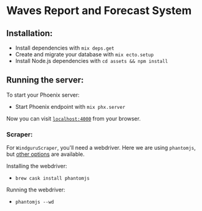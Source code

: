 # Waves Report and Forecast System

## Installation:

  * Install dependencies with `mix deps.get`
  * Create and migrate your database with `mix ecto.setup`
  * Install Node.js dependencies with `cd assets && npm install`

## Running the server:

To start your Phoenix server:

  * Start Phoenix endpoint with `mix phx.server`

Now you can visit [`localhost:4000`](http://localhost:4000) from your browser.

### Scraper:

For `WindguruScraper`, you'll need a webdriver. Here we are using `phantomjs`, but [other options](https://github.com/HashNuke/hound/blob/master/notes/configuring-hound.md) are available.

Installing the webdriver:

  * `brew cask install phantomjs`

Running the webdriver:

  * `phantomjs --wd`
  
